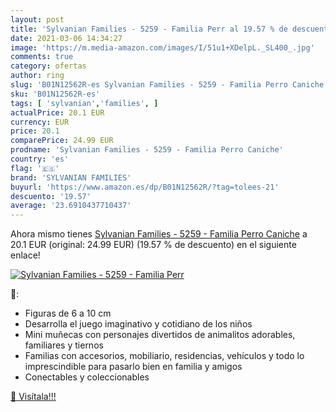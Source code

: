 ```yaml
---
layout: post
title: 'Sylvanian Families - 5259 - Familia Perr al 19.57 % de descuento'
date: 2021-03-06 14:34:27
image: 'https://m.media-amazon.com/images/I/51u1+XDelpL._SL400_.jpg'
comments: true
category: ofertas
author: ring
slug: 'B01N12562R-es Sylvanian Families - 5259 - Familia Perro Caniche'
sku: 'B01N12562R-es'
tags: [ 'sylvanian','families', ]
actualPrice: 20.1 EUR
currency: EUR
price: 20.1
comparePrice: 24.99 EUR
prodname: 'Sylvanian Families - 5259 - Familia Perro Caniche'
country: 'es'
flag: '🇪🇸'
brand: 'SYLVANIAN FAMILIES'
buyurl: 'https://www.amazon.es/dp/B01N12562R/?tag=tolees-21'
descuento: '19.57'
average: '23.6910437710437'
---
```


Ahora mismo tienes [Sylvanian Families - 5259 - Familia Perro Caniche](https://www.amazon.es/dp/B01N12562R/?tag=tolees-21) a 20.1 EUR (original: 24.99 EUR) (19.57 %  de descuento) en el siguiente enlace!

[![Sylvanian Families - 5259 - Familia Perr](https://m.media-amazon.com/images/I/51u1+XDelpL._SL400_.jpg)](https://www.amazon.es/dp/B01N12562R/?tag=tolees-21)

🔎:

- Figuras de 6 a 10 cm
- Desarrolla el juego imaginativo y cotidiano de los niños
- Mini muñecas con personajes divertidos de animalitos adorables, familiares y tiernos
- Familias con accesorios, mobiliario, residencias, vehículos y todo lo imprescindible para pasarlo bien en familia y amigos
- Conectables y coleccionables

[🛒 Visítala!!!](https://www.amazon.es/dp/B01N12562R/?tag=tolees-21)
